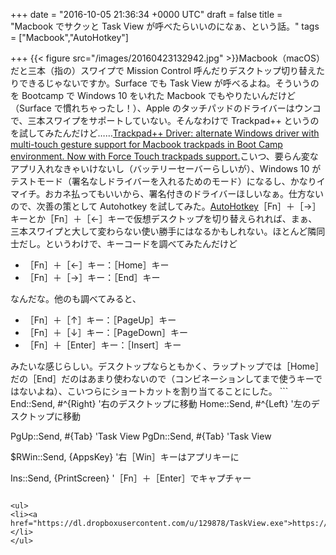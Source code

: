 
+++
date = "2016-10-05 21:36:34 +0000 UTC"
draft = false
title = "Macbook でサクッと Task View が呼べたらいいのになぁ、という話。"
tags = ["Macbook","AutoHotkey"]

+++
{{< figure src="/images/20160423132942.jpg"  >}}Macbook（macOS）だと三本（指の）スワイプで Mission Control 呼んだりデスクトップ切り替えたりできるじゃないですか。Surface でも Task View が呼べるよね。そういうのを Bootcamp で Windows 10 をいれた Macbook でもやりたいんだけど（Surface で慣れちゃったし！）、Apple のタッチパッドのドライバーはウンコで、三本スワイプをサポートしていない。そんなわけで Trackpad++ というのを試してみたんだけど……[Trackpad++ Driver: alternate Windows driver with multi-touch gesture support for Macbook trackpads in Boot Camp environment. Now with Force Touch trackpads support.](http://trackpad.powerplan7.com/)こいつ、要らん変なアプリ入れなきゃいけないし（バッテリーセーバーらしいが）、Windows 10 がテストモード（署名なしドライバーを入れるためのモード）になるし、かなりイマイチ。おカネ払ってもいいから、署名付きのドライバーほしいなぁ。仕方ないので、次善の策として Autohotkey を試してみた。[AutoHotkey](http://ahkscript.org/)［Fn］＋［→］キーとか［Fn］＋［←］キーで仮想デスクトップを切り替えられれば、まぁ、三本スワイプと大して変わらない使い勝手にはなるかもしれない。ほとんど隣同士だし。というわけで、キーコードを調べてみたんだけど

<ul>
<li>［Fn］＋［←］キー：［Home］キー</li>
<li>［Fn］＋［→］キー：［End］キー</li>
</ul>なんだな。他のも調べてみると、

<ul>
<li>［Fn］＋［↑］キー：［PageUp］キー</li>
<li>［Fn］＋［↓］キー：［PageDown］キー</li>
<li>［Fn］＋［Enter］キー：［Insert］キー</li>
</ul>みたいな感じらしい。デスクトップならともかく、ラップトップでは［Home］だの［End］だのはあまり使わないので（コンビネーションしてまで使うキーではないよね）、こいつらにショートカットを割り当てることにした。
```
End::Send, #^{Right}    &#39;右のデスクトップに移動
Home::Send, #^{Left}    &#39;左のデスクトップに移動

PgUp::Send, #{Tab}    &#39;Task View
PgDn::Send, #{Tab}    &#39;Task View

$RWin::Send, {AppsKey}    &#39;右［Win］キーはアプリキーに

Ins::Send, {PrintScreen}    &#39;［Fn］＋［Enter］でキャプチャー
```Autohotkey スクリプトって初めて書いたけど、まぁまぁ、慣れれば簡単やね。デスクトップでも試してみたけど、［Home］［End］で仮想デスクトップの移動ができて面白かった（デスクトップが一つしかない場合は何も起こらない）。もし使いたい人がいれば、コンパイルしたのを置いておくのでどうぞご自由に（無断で改変するかもだけど）。

<ul>
<li><a href="https://dl.dropboxusercontent.com/u/129878/TaskView.exe">https://dl.dropboxusercontent.com/u/129878/TaskView.exe</a></li>
</ul>

